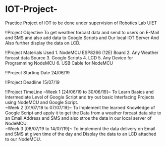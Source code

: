 # IOT-Project-
Practice Project of IOT to be done under supervision of Robotics Lab UIET


!!Project Objective
    To get weather forcast data and send to users on E-Mail and SMS and also add data to Google Scripts and Our local IOT Server And Also further display the data on LCD.
  
!!Project Materials Used
    1. NodeMCU ESP8266 (12E) Board
    2. Any Weather forcast data Source
    3. Google Scripts
    4. LCD 
    5. Any Device for Programming NodeMCU
    6. USB Cable for NodeMCU


!!Project Starting Date
    24/06/19
        
        
!!Project Deadline
    15/07/19
    
    
!!Project TimeLine
             ~Week 1 [24/06/19 to 30/06/19]~
To Learn Basics and Intermediate Level of Google Script and try out basic Interfacing Projects using NodeMCU and Google Script.  
             ~Week 2 [01/07/19 to 07/07/19]~ 
To Implement the learned Knowledge of Google Script and apply it to get the Data from a weather forcast data site to an Email Address and SMS and also stroe the data in our local server of NodeMCU.            
            ~Week 3 [08/07/19 to 14/07/19]~
To implement the data delivery on Email and SMS at given time of the day and Display the data to an LCD attached to our NodeMCU.            


    
